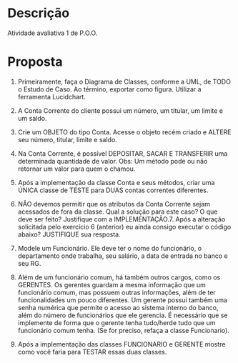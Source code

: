 # Descrição
Atividade avaliativa 1 de P.O.O.

# Proposta
1. Primeiramente, faça o Diagrama de Classes, conforme a UML, de TODO o Estudo de Caso. Ao
término, exportar como figura. Utilizar a ferramenta Lucidchart.

2. A Conta Corrente do cliente possui um número, um titular, um limite e um saldo.

3. Crie um OBJETO do tipo Conta. Acesse o objeto recém criado e ALTERE seu número, titular,
limite e saldo.

4. Na Conta Corrente, é possível DEPOSITAR, SACAR E TRANSFERIR uma determinada
quantidade de valor. Obs: Um método pode ou não retornar um valor para quem o chamou.

5. Após a implementação da classe Conta e seus métodos, criar uma ÚNICA classe de TESTE
para DUAS contas correntes diferentes.

6. NÃO devemos permitir que os atributos da Conta Corrente sejam acessados de fora da classe.
Qual a solução para este caso? O que deve ser feito? Justifique com a IMPLEMENTAÇÃO.7. Após a alteração solicitada pelo exercício 6 (anterior) eu ainda consigo executar o código
abaixo? JUSTIFIQUE sua resposta.

8. Modele um Funcionário. Ele deve ter o nome do funcionário, o departamento onde trabalha, seu salário, a data de entrada no banco e seu RG.

9. Além de um funcionário comum, há também outros cargos, como os GERENTES. Os gerentes
guardam a mesma informação que um funcionário comum, mas possuem outras informações,
além de ter funcionalidades um pouco diferentes. Um gerente possui também uma senha
numérica que permite o acesso ao sistema interno do banco, além do número de funcionários
que ele gerencia. É necessário que se implemente de forma que o gerente tenha tudo/herde tudo
que um funcionário comum tenha. (Se for preciso, refaça a classe Funcionario).

10. Após a implementação das classes FUNCIONARIO e GERENTE mostre como você faria para
TESTAR essas duas classes.